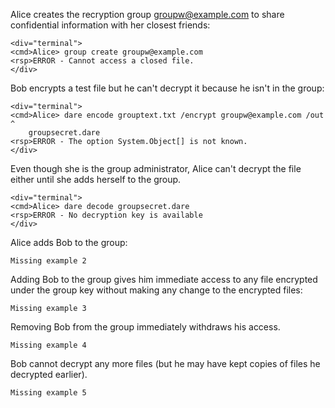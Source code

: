 Alice creates the recryption group groupw@example.com to share confidential information with
her closest friends:


~~~~
<div="terminal">
<cmd>Alice> group create groupw@example.com
<rsp>ERROR - Cannot access a closed file.
</div>
~~~~

Bob encrypts a test file but he can't decrypt it because he isn't in the group:


~~~~
<div="terminal">
<cmd>Alice> dare encode grouptext.txt /encrypt groupw@example.com /out ^
    groupsecret.dare
<rsp>ERROR - The option System.Object[] is not known.
</div>
~~~~

Even though she is the group administrator, Alice can't decrypt the file either until
she adds herself to the group.


~~~~
<div="terminal">
<cmd>Alice> dare decode groupsecret.dare
<rsp>ERROR - No decryption key is available
</div>
~~~~

Alice adds Bob to the group:


~~~~
Missing example 2
~~~~

Adding Bob to the group gives him immediate access to any file encrypted under
the group key without making any change to the encrypted files:


~~~~
Missing example 3
~~~~

Removing Bob from the group immediately withdraws his access.


~~~~
Missing example 4
~~~~

Bob cannot decrypt any more files (but he may have kept copies of files he decrypted 
earlier).


~~~~
Missing example 5
~~~~

